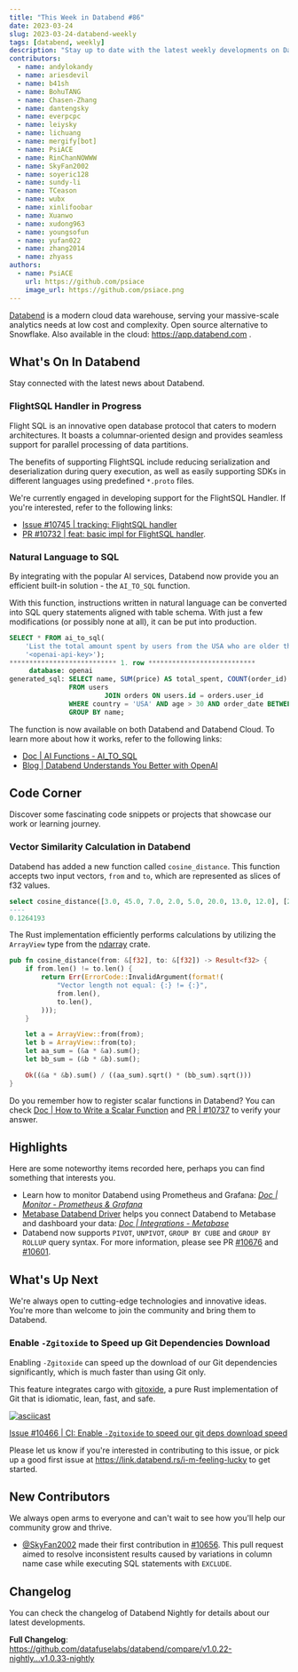 ```yaml
---
title: "This Week in Databend #86"
date: 2023-03-24
slug: 2023-03-24-databend-weekly
tags: [databend, weekly]
description: "Stay up to date with the latest weekly developments on Databend!"
contributors:
  - name: andylokandy
  - name: ariesdevil
  - name: b41sh
  - name: BohuTANG
  - name: Chasen-Zhang
  - name: dantengsky
  - name: everpcpc
  - name: leiysky
  - name: lichuang
  - name: mergify[bot]
  - name: PsiACE
  - name: RinChanNOWWW
  - name: SkyFan2002
  - name: soyeric128
  - name: sundy-li
  - name: TCeason
  - name: wubx
  - name: xinlifoobar
  - name: Xuanwo
  - name: xudong963
  - name: youngsofun
  - name: yufan022
  - name: zhang2014
  - name: zhyass
authors:
  - name: PsiACE
    url: https://github.com/psiace
    image_url: https://github.com/psiace.png
---
```


[Databend](https://github.com/datafuselabs/databend) is a modern cloud data warehouse, serving your massive-scale analytics needs at low cost and complexity. Open source alternative to Snowflake. Also available in the cloud: <https://app.databend.com> .

## What's On In Databend

Stay connected with the latest news about Databend.

### FlightSQL Handler in Progress

Flight SQL is an innovative open database protocol that caters to modern architectures. It boasts a columnar-oriented design and provides seamless support for parallel processing of data partitions.

The benefits of supporting FlightSQL include reducing serialization and deserialization during query execution, as well as easily supporting SDKs in different languages using predefined `*.proto` files.

We're currently engaged in developing support for the FlightSQL Handler. If you're interested, refer to the following links:

- [Issue #10745 | tracking: FlightSQL handler](https://github.com/datafuselabs/databend/issues/10745)
- [PR #10732 | feat: basic impl for FlightSQL handler](https://github.com/datafuselabs/databend/pull/10732).

### Natural Language to SQL

By integrating with the popular AI services, Databend now provide you an efficient built-in solution - the `AI_TO_SQL` function.

With this function, instructions written in natural language can be converted into SQL query statements aligned with table schema. With just a few modifications (or possibly none at all), it can be put into production.

```sql
SELECT * FROM ai_to_sql(
    'List the total amount spent by users from the USA who are older than 30 years, grouped by their names, along with the number of orders they made in 2022',
    '<openai-api-key>');
*************************** 1. row ***************************
     database: openai
generated_sql: SELECT name, SUM(price) AS total_spent, COUNT(order_id) AS total_orders
               FROM users
                        JOIN orders ON users.id = orders.user_id
               WHERE country = 'USA' AND age > 30 AND order_date BETWEEN '2022-01-01' AND '2022-12-31'
               GROUP BY name;
```

The function is now available on both Databend and Databend Cloud. To learn more about how it works, refer to the following links:

- [Doc | AI Functions - AI_TO_SQL](https://databend.rs/doc/sql-functions/ai-functions/ai-to-sql)
- [Blog | Databend Understands You Better with OpenAI](https://databend.rs/blog/ai2sql)

## Code Corner

Discover some fascinating code snippets or projects that showcase our work or learning journey.

### Vector Similarity Calculation in Databend

Databend has added a new function called `cosine_distance`. This function accepts two input vectors, `from` and `to`, which are represented as slices of f32 values.

```sql
select cosine_distance([3.0, 45.0, 7.0, 2.0, 5.0, 20.0, 13.0, 12.0], [2.0, 54.0, 13.0, 15.0, 22.0, 34.0, 50.0, 1.0]) as sim
----
0.1264193
```

The Rust implementation efficiently performs calculations by utilizing the `ArrayView` type from the [ndarray](https://crates.io/crates/ndarray) crate.

```rust
pub fn cosine_distance(from: &[f32], to: &[f32]) -> Result<f32> {
    if from.len() != to.len() {
        return Err(ErrorCode::InvalidArgument(format!(
            "Vector length not equal: {:} != {:}",
            from.len(),
            to.len(),
        )));
    }

    let a = ArrayView::from(from);
    let b = ArrayView::from(to);
    let aa_sum = (&a * &a).sum();
    let bb_sum = (&b * &b).sum();

    Ok((&a * &b).sum() / ((aa_sum).sqrt() * (bb_sum).sqrt()))
}
```

Do you remember how to register scalar functions in Databend? You can check [Doc | How to Write a Scalar Function](https://databend.rs/doc/contributing/how-to-write-scalar-functions) and [PR | #10737](https://github.com/datafuselabs/databend/pull/10737) to verify your answer.

## Highlights

Here are some noteworthy items recorded here, perhaps you can find something that interests you.

- Learn how to monitor Databend using Prometheus and Grafana: *[Doc | Monitor - Prometheus & Grafana](https://databend.rs/doc/monitor/prometheus-and-granafa)*
- [Metabase Databend Driver](https://github.com/databendcloud/metabase-databend-driver/releases/latest) helps you connect Databend to Metabase and dashboard your data: *[Doc | Integrations - Metabase](https://databend.rs/doc/integrations/gui-tool/metabase)*
- Databend now supports `PIVOT`, `UNPIVOT`, `GROUP BY CUBE` and `GROUP BY ROLLUP` query syntax. For more information, please see PR [#10676](https://github.com/datafuselabs/databend/pull/10676) and [#10601](https://github.com/datafuselabs/databend/pull/10601).

## What's Up Next

We're always open to cutting-edge technologies and innovative ideas. You're more than welcome to join the community and bring them to Databend.

### Enable `-Zgitoxide` to Speed up Git Dependencies Download

Enabling `-Zgitoxide` can speed up the download of our Git dependencies significantly, which is much faster than using Git only.

This feature integrates cargo with [gitoxide](https://github.com/Byron/gitoxide), a pure Rust implementation of Git that is idiomatic, lean, fast, and safe.

[![asciicast](https://asciinema.org/a/542159.svg)](https://asciinema.org/a/542159)

[Issue #10466 | CI: Enable `-Zgitoxide` to speed our git deps download speed](https://github.com/datafuselabs/databend/issues/10466)

Please let us know if you're interested in contributing to this issue, or pick up a good first issue at <https://link.databend.rs/i-m-feeling-lucky> to get started.

## New Contributors

We always open arms to everyone and can't wait to see how you'll help our community grow and thrive.

- [@SkyFan2002](https://github.com/SkyFan2002) made their first contribution in [#10656](https://github.com/datafuselabs/databend/pull/10656). This pull request aimed to resolve inconsistent results caused by variations in column name case while executing SQL statements with `EXCLUDE`.

## Changelog

You can check the changelog of Databend Nightly for details about our latest developments.

**Full Changelog**: <https://github.com/datafuselabs/databend/compare/v1.0.22-nightly...v1.0.33-nightly>
